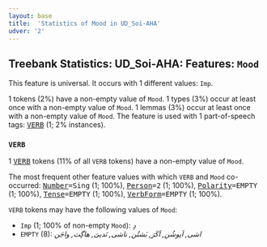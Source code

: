 ```yaml
---
layout: base
title:  'Statistics of Mood in UD_Soi-AHA'
udver: '2'
---
```


## Treebank Statistics: UD_Soi-AHA: Features: `Mood`

This feature is universal.
It occurs with 1 different values: `Imp`.

1 tokens (2%) have a non-empty value of `Mood`.
1 types (3%) occur at least once with a non-empty value of `Mood`.
1 lemmas (3%) occur at least once with a non-empty value of `Mood`.
The feature is used with 1 part-of-speech tags: <tt><a href="soj_aha-pos-VERB.html">VERB</a></tt> (1; 2% instances).

### `VERB`

1 <tt><a href="soj_aha-pos-VERB.html">VERB</a></tt> tokens (11% of all `VERB` tokens) have a non-empty value of `Mood`.

The most frequent other feature values with which `VERB` and `Mood` co-occurred: <tt><a href="soj_aha-feat-Number.html">Number</a></tt><tt>=Sing</tt> (1; 100%), <tt><a href="soj_aha-feat-Person.html">Person</a></tt><tt>=2</tt> (1; 100%), <tt><a href="soj_aha-feat-Polarity.html">Polarity</a></tt><tt>=EMPTY</tt> (1; 100%), <tt><a href="soj_aha-feat-Tense.html">Tense</a></tt><tt>=EMPTY</tt> (1; 100%), <tt><a href="soj_aha-feat-VerbForm.html">VerbForm</a></tt><tt>=EMPTY</tt> (1; 100%).

`VERB` tokens may have the following values of `Mood`:

* `Imp` (1; 100% of non-empty `Mood`): <em>دِ</em>
* `EMPTY` (8): <em>اشی, اَپوشُن, اَکَرَ, بَشتُن, ناشی, نَدییَ, هاگِت, واجَن</em>

